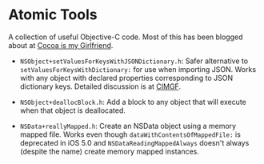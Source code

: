 # Atomic Tools

A collection of useful Objective-C code. Most of this has been blogged about at [Cocoa is my Girlfriend](http://www.cimgf.com/).

* `NSObject+setValuesForKeysWithJSONDictionary.h`: Safer alternative to `setValuesForKeysWithDictionary:` for use when importing JSON. Works with any object with declared properties corresponding to JSON dictionary keys. Detailed discussion is at [CIMGF](http://www.cimgf.com/2012/01/11/handling-incoming-json-redux/).

* `NSObject+deallocBlock.h`: Add a block to any object that will execute when that object is deallocated.

* `NSData+reallyMapped.h`: Create an NSData object using a memory mapped file. Works even though `dataWithContentsOfMappedFile:` is deprecated in iOS 5.0 and `NSDataReadingMappedAlways` doesn't always (despite the name) create memory mapped instances.
